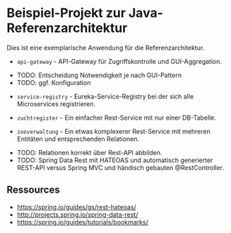 # Beispiel-Projekt zur Java-Referenzarchitektur
Dies ist eine exemplarische Anwendung für die Referenzarchitektur.

* `api-gateway` - API-Gateway für Zugriffskontrolle und GUI-Aggregation.
 - TODO: Entscheidung Notwendigkeit je nach GUI-Pattern
 - TODO: ggf. Konfiguration 

* `service-registry` - Eureka-Service-Registry bei der sich alle Microservices registrieren.

* `zuchtregister` - Ein einfacher Rest-Service mit nur einer DB-Tabelle.

* `zooverwaltung` - Ein etwas komplexerer Rest-Service mit mehreren Entitäten und entsprechenden Relationen.
 - TODO: Relationen korrekt über Rest-API abbilden.
 - TODO: Spring Data Rest mit HATEOAS und automatisch generierter REST-API versus Spring MVC und 
         händisch gebauten @RestController.

## Ressources
* https://spring.io/guides/gs/rest-hateoas/
* http://projects.spring.io/spring-data-rest/
* https://spring.io/guides/tutorials/bookmarks/
